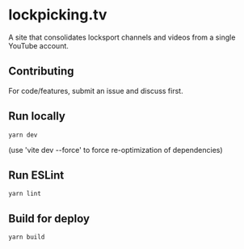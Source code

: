 # lockpicking.tv

A site that consolidates locksport channels and videos from a single YouTube account. 

## Contributing
For code/features, submit an issue and discuss first.

## Run locally
```
yarn dev
```

(use 'vite dev --force' to force re-optimization of dependencies)

## Run ESLint
```
yarn lint
```



## Build for deploy

```
yarn build
```
